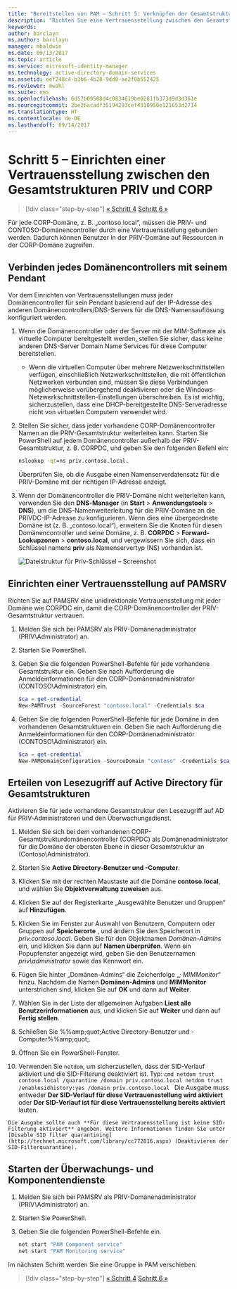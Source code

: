 ```yaml
---
title: "Bereitstellen von PAM – Schritt 5: Verknüpfen der Gesamtstrukturen | Microsoft Docs"
description: "Richten Sie eine Vertrauensstellung zwischen den Gesamtstrukturen von PRIV und CORP ein, sodass berechtigte Benutzer in PRIV weiterhin auf CORP-Ressourcen zugreifen können."
keywords: 
author: barclayn
ms.author: barclayn
manager: mbaldwin
ms.date: 09/13/2017
ms.topic: article
ms.service: microsoft-identity-manager
ms.technology: active-directory-domain-services
ms.assetid: eef248c4-b3b6-4b28-9dd0-ae2f0b552425
ms.reviewer: mwahl
ms.suite: ems
ms.openlocfilehash: 6d57b09508d4c0834619be0281fb373d9d3d361e
ms.sourcegitcommit: 2be26acadf35194293cef4310950e121653d2714
ms.translationtype: HT
ms.contentlocale: de-DE
ms.lasthandoff: 09/14/2017
---
```

# <a name="step-5--establish-trust-between-priv-and-corp-forests"></a>Schritt 5 – Einrichten einer Vertrauensstellung zwischen den Gesamtstrukturen PRIV und CORP

>[!div class="step-by-step"]
[« Schritt 4](step-4-install-mim-components-on-pam-server.md)
[Schritt 6 »](step-6-transition-group-to-pam.md)

Für jede CORP-Domäne, z. B. „contoso.local“, müssen die PRIV- und CONTOSO-Domänencontroller durch eine Vertrauensstellung gebunden werden. Dadurch können Benutzer in der PRIV-Domäne auf Ressourcen in der CORP-Domäne zugreifen.

## <a name="connect-each-domain-controller-to-its-counterpart"></a>Verbinden jedes Domänencontrollers mit seinem Pendant

Vor dem Einrichten von Vertrauensstellungen muss jeder Domänencontroller für sein Pendant basierend auf der IP-Adresse des anderen Domänencontrollers/DNS-Servers für die DNS-Namensauflösung konfiguriert werden.

1.  Wenn die Domänencontroller oder der Server mit der MIM-Software als virtuelle Computer bereitgestellt werden, stellen Sie sicher, dass keine anderen DNS-Server Domain Name Services für diese Computer bereitstellen.
    - Wenn die virtuellen Computer über mehrere Netzwerkschnittstellen verfügen, einschließlich Netzwerkschnittstellen, die mit öffentlichen Netzwerken verbunden sind, müssen Sie diese Verbindungen möglicherweise vorübergehend deaktivieren oder die Windows-Netzwerkschnittstellen-Einstellungen überschreiben. Es ist wichtig, sicherzustellen, dass eine DHCP-bereitgestellte DNS-Serveradresse nicht von virtuellen Computern verwendet wird.

2.  Stellen Sie sicher, dass jeder vorhandene CORP-Domänencontroller Namen an die PRIV-Gesamtstruktur weiterleiten kann. Starten Sie PowerShell auf jedem Domänencontroller außerhalb der PRIV-Gesamtstruktur, z. B. CORPDC, und geben Sie den folgenden Befehl ein:

    ```cmd
    nslookup -qt=ns priv.contoso.local.
    ```
    Überprüfen Sie, ob die Ausgabe einen Namenserverdatensatz für die PRIV-Domäne mit der richtigen IP-Adresse anzeigt.

3.  Wenn der Domänencontroller die PRIV-Domäne nicht weiterleiten kann, verwenden Sie den **DNS-Manager** (in **Start** > **Anwendungstools** > **DNS**), um die DNS-Namenweiterleitung für die PRIV-Domäne an die PRIVDC-IP-Adresse zu konfigurieren. Wenn dies eine übergeordnete Domäne ist (z. B. „contoso.local“), erweitern Sie die Knoten für diesen Domänencontroller und seine Domäne, z. B. **CORPDC** > **Forward-Lookupzonen** > **contoso.local**, und vergewissern Sie sich, dass ein Schlüssel namens **priv** als Namenservertyp (NS) vorhanden ist.

    ![Dateistruktur für Priv-Schlüssel – Screenshot](./media/PAM_GS_DNS_Manager.png)

## <a name="establish-trust-on-pamsrv"></a>Einrichten einer Vertrauensstellung auf PAMSRV

Richten Sie auf PAMSRV eine unidirektionale Vertrauensstellung mit jeder Domäne wie CORPDC ein, damit die CORP-Domänencontroller der PRIV-Gesamtstruktur vertrauen.

1. Melden Sie sich bei PAMSRV als PRIV-Domänenadministrator (PRIV\Administrator) an.

2.  Starten Sie PowerShell.

3.  Geben Sie die folgenden PowerShell-Befehle für jede vorhandene Gesamtstruktur ein. Geben Sie nach Aufforderung die Anmeldeinformationen für den CORP-Domänenadministrator (CONTOSO\Administrator) ein.

    ```PowerShell
    $ca = get-credential
    New-PAMTrust -SourceForest "contoso.local" -Credentials $ca
    ```

4.  Geben Sie die folgenden PowerShell-Befehle für jede Domäne in den vorhandenen Gesamtstrukturen ein. Geben Sie nach Aufforderung die Anmeldeinformationen für den CORP-Domänenadministrator (CONTOSO\Administrator) ein.

    ```PowerShell
    $ca = get-credential
    New-PAMDomainConfiguration -SourceDomain "contoso" -Credentials $ca
    ```

## <a name="give-forests-read-access-to-active-directory"></a>Erteilen von Lesezugriff auf Active Directory für Gesamtstrukturen

Aktivieren Sie für jede vorhandene Gesamtstruktur den Lesezugriff auf AD für PRIV-Administratoren und den Überwachungsdienst.

1.  Melden Sie sich bei dem vorhandenen CORP-Gesamtstrukturdomänencontroller (CORPDC) als Domänenadministrator für die Domäne der obersten Ebene in dieser Gesamtstruktur an (Contoso\Administrator).  
2.  Starten Sie **Active Directory-Benutzer und -Computer**.  
3.  Klicken Sie mit der rechten Maustaste auf die Domäne **contoso.local**, und wählen Sie **Objektverwaltung zuweisen** aus.  
4.  Klicken Sie auf der Registerkarte „Ausgewählte Benutzer und Gruppen“ auf **Hinzufügen**.  
5.  Klicken Sie im Fenster zur Auswahl von Benutzern, Computern oder Gruppen auf **Speicherorte** , und ändern Sie den Speicherort in *priv.contoso.local*.  Geben Sie für den Objektnamen *Domänen-Admins* ein, und klicken Sie dann auf **Namen überprüfen**. Wenn ein Popupfenster angezeigt wird, geben Sie den Benutzernamen *priv\administrator* sowie das Kennwort ein.  
6.  Fügen Sie hinter „Domänen-Admins“ die Zeichenfolge „*; MIMMonitor*“ hinzu. Nachdem die Namen **Domänen-Admins** und **MIMMonitor** unterstrichen sind, klicken Sie auf **OK** und dann auf **Weiter**.  
7.  Wählen Sie in der Liste der allgemeinen Aufgaben **Liest alle Benutzerinformationen** aus, und klicken Sie auf **Weiter** und dann auf **Fertig stellen**.  
8.  Schließen Sie %%amp;quot;Active Directory-Benutzer und -Computer%%amp;quot;.

9.  Öffnen Sie ein PowerShell-Fenster.
10.  Verwenden Sie `netdom`, um sicherzustellen, dass der SID-Verlauf aktiviert und die SID-Filterung deaktiviert ist. Typ:
    ```cmd
    netdom trust contoso.local /quarantine /domain priv.contoso.local
    netdom trust /enablesidhistory:yes /domain priv.contoso.local
    ```
    Die Ausgabe muss entweder **Der SID-Verlauf für diese Vertrauensstellung wird aktiviert** oder **Der SID-Verlauf ist für diese Vertrauensstellung bereits aktiviert** lauten.

    Die Ausgabe sollte auch **Für diese Vertrauensstellung ist keine SID-Filterung aktiviert** angeben. Weitere Informationen finden Sie unter [Disable SID filter quarantining](http://technet.microsoft.com/library/cc772816.aspx) (Deaktivieren der SID-Filterquarantäne).

## <a name="start-the-monitoring-and-component-services"></a>Starten der Überwachungs- und Komponentendienste

1.  Melden Sie sich bei PAMSRV als PRIV-Domänenadministrator (PRIV\Administrator) an.

2.  Starten Sie PowerShell.

3.  Geben Sie die folgenden PowerShell-Befehle ein.

    ```cmd
    net start "PAM Component service"
    net start "PAM Monitoring service"
    ```

Im nächsten Schritt werden Sie eine Gruppe in PAM verschieben.

>[!div class="step-by-step"]
[« Schritt 4](step-4-install-mim-components-on-pam-server.md)
[Schritt 6 »](step-6-transition-group-to-pam.md)
